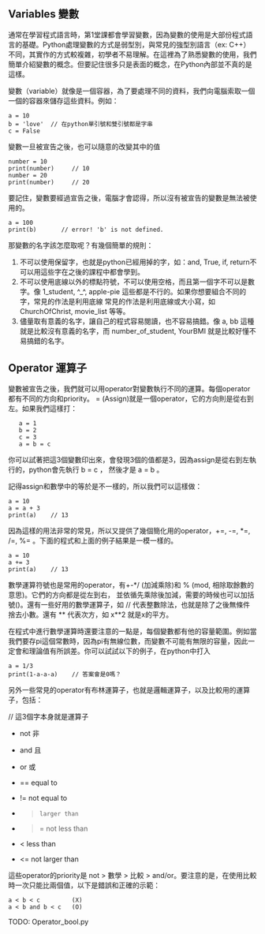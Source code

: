 ## Variables 變數 ##

通常在學習程式語言時，第1堂課都會學習變數，因為變數的使用是大部份程式語言的基礎。Python處理變數的方式是弱型別，與常見的強型別語言（ex: C++）不同，其實作的方式較複雜，初學者不易理解。在這裡為了熟悉變數的使用，我們簡單介紹變數的概念。但要記住很多只是表面的概念，在Python內部並不真的是這樣。

變數（variable）就像是一個容器，為了要處理不同的資料，我們向電腦索取一個一個的容器來儲存這些資料。例如：

```
a = 10
b = 'love'  // 在python單引號和雙引號都是字串
c = False
```

變數一旦被宣告之後，也可以隨意的改變其中的值

```
number = 10
print(number)     // 10
number = 20
print(number)     // 20
```

要記住，變數要經過宣告之後，電腦才會認得，所以沒有被宣告的變數是無法被使用的。

```
a = 100
print(b)       // error! 'b' is not defined.
```

那變數的名字該怎麼取呢？有幾個簡單的規則：
1. 不可以使用保留字，也就是python已經用掉的字，如：and, True, if, return不可以用這些字在之後的課程中都會學到。
2. 不可以使用底線以外的標點符號，不可以使用空格，而且第一個字不可以是數字。像 1_student, ^_^, apple-pie 這些都是不行的。如果你想要組合不同的字，常見的作法是利用底線
常見的作法是利用底線或大小寫，如 ChurchOfChrist, movie_list 等等。
3. 儘量取有意義的名字，讓自己的程式容易閱讀，也不容易搞錯。像 a, bb 這種就是比較沒有意義的名字，而 number_of_student, YourBMI 就是比較好懂不易搞錯的名字。


## Operator 運算子 ##


變數被宣告之後，我們就可以用operator對變數執行不同的運算。每個operator都有不同的方向和priority。
= (Assign)就是一個operator，它的方向則是從右到左。如果我們這樣打：

```
   a = 1
   b = 2
   c = 3
   a = b = c
```

你可以試著把這3個變數印出來，會發現3個的值都是3，因為assign是從右到左執行的，python會先執行 b = c ，
然後才是 a = b 。

記得assign和數學中的等於是不一樣的，所以我們可以這樣做：

```
a = 10
a = a + 3   
print(a)    // 13
```

因為這樣的用法非常的常見，所以又提供了幾個簡化用的operator，+=, -=, *=, /=, %= 。下面的程式和上面的例子結果是一模一樣的。

```
a = 10
a += 3
print(a)    // 13
```

數學運算符號也是常用的operator，有+-*/ (加減乘除)和 % (mod, 相除取餘數的意思)。它們的方向都是從左到右，
並依循先乘除後加減，需要的時候也可以加括號()。還有一些好用的數學運算子，如 // 代表整數除法，也就是除了之後無條件捨去小數。還有 ** 代表次方，如 x**2 就是x的平方。

在程式中進行數學運算時還要注意的一點是，每個變數都有他的容量範圍。例如當我們要存pi這個常數時，因為pi有無線位數，而變數不可能有無限的容量，因此一定會和理論值有所誤差。你可以試試以下的例子，在python中打入

```
a = 1/3
print(1-a-a-a)    // 答案會是0嗎？
```

另外一些常見的operator有布林運算子，也就是邏輯運算子，以及比較用的運算子，包括：

// 這3個字本身就是運算子
* not    非
* and    且    
* or     或

* ==    equal to
* !=    not equal to   
* >     larger than
* >=    not less than
* <     less than
* <=    not larger than

這些operator的priority是 not > 數學 > 比較 > and/or。要注意的是，在使用比較時一次只能比兩個值，以下是錯誤和正確的示範：

``` 
a < b < c         (X)
a < b and b < c   (O)
```

TODO: Operator_bool.py